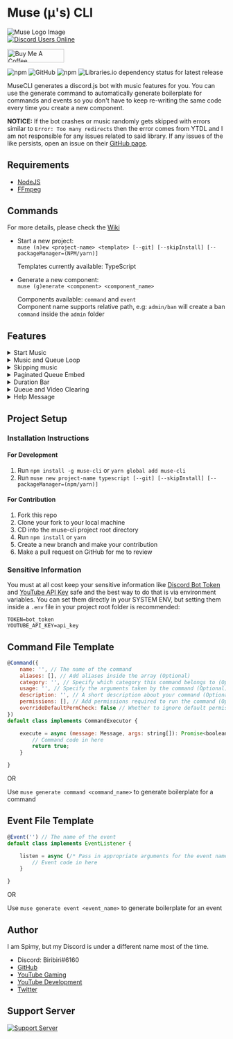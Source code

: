 # Muse (μ's) CLI

![Muse Logo Image](https://i.imgur.com/nUdeZsJ.png)\
[![Discord Users Online](https://discordapp.com/api/guilds/422469294786347016/widget.png?style=shield)](https://discord.gg/865tNC4)

<a href="https://www.buymeacoffee.com/officialspimy" target="_blank"><img src="https://cdn.buymeacoffee.com/buttons/default-blue.png" alt="Buy Me A Coffee" height="30.75" width="130.5"></a>

![npm](https://img.shields.io/npm/v/muse-cli)
![GitHub](https://img.shields.io/github/license/spimy/muse-cli)
![npm](https://img.shields.io/npm/dw/muse-cli)
![Libraries.io dependency status for latest release](https://img.shields.io/librariesio/release/npm/muse-cli)


MuseCLI generates a discord.js bot with music features for you. You can use the generate command to automatically generate boilerplate for commands and events so you don't have to keep re-writing the same code every time you create a new component.

**NOTICE:** If the bot crashes or music randomly gets skipped with errors similar to `Error: Too many redirects` then
the error comes from YTDL and I am not responsible for any issues related to said library. If any issues of the like
persists, open an issue on their [GitHub page](https://github.com/Snowflake107/discord-ytdl-core/issues/).

## Requirements

- [NodeJS](https://nodejs.org/)
- [FFmpeg](https://www.ffmpeg.org/)

## Commands

For more details, please check the [Wiki](https://github.com/Spimy/muse-cli/wiki)

- Start a new project:\
    `muse (n)ew <project-name> <template> [--git] [--skipInstall] [--packageManager=(NPM/yarn)]`
    
    Templates currently available: TypeScript

- Generate a new component: \
    `muse (g)enerate <component> <component_name>`

    Components available: `command` and `event`\
    Component name supports relative path, e.g: `admin/ban` will create a ban `command` inside the `admin` folder

## Features

<details>
<summary>Start Music</summary>

- Multiple Ways to Start Music:

    1. Play with YouTube video links (also supports YouTube playlist links):\
    ![Method 1](https://i.imgur.com/70rQ31v.png)

    1. Play with search query:\
    ![Method 2](https://i.imgur.com/k23pWTS.png)

    1. Play using search command to make a selection from 10 results:\
    ![Method 3](https://i.imgur.com/ZlR8drJ.png)

</details>


<details>
<summary>Music and Queue Loop</summary>

- You can loop the currently playing music or queue.

    If music is looping, it will never jump to the next music in the queue unless you turn if off or skip it\
    If queue is looping, the entire queue will never end.

    ![Loop command](https://i.imgur.com/4mO29KC.png)

</details>


<details>
<summary>Skipping music</summary>

- Vote Skip if not Admin:

    ![Skip command](https://i.imgur.com/cptf7OX.png)

</details>


<details>
<summary>Paginated Queue Embed</summary>

-   Each page contains up to 5 videos so you need at least 6 videos in the queue for pagination to start\
    The reactor for pagination lasts for 60 seconds. If 60 seconds have passed, rerun the `queue` command for
    pagination to work again

    ![Queue embed](https://i.imgur.com/vUa4YvY.gif)

</details>


<details>
<summary>Duration Bar</summary>

- Updates every 5 seconds to avoid rate limit\
    ![Duration bar](https://i.imgur.com/k2zqPvy.gif)

</details>


<details>
<summary>Queue and Video Clearing</summary>

- Clear the whole queue or a specific music at a specified index:\
    ![Clear queue](https://i.imgur.com/HNyBvCN.png)

</details>


<details>
<summary>Help Message</summary>

- Responsive Help Message:\
    ![Help message](https://i.imgur.com/Sh5tzpR.png)

</details>


</details>


## Project Setup

### Installation Instructions

#### For Development

1. Run `npm install -g muse-cli` or `yarn global add muse-cli`
2. Run `muse new project-name typescript [--git] [--skipInstall] [--packageManager=(npm/yarn)]`

#### For Contribution

1. Fork this repo
2. Clone your fork to your local machine
3. CD into the muse-cli project root directory
4. Run `npm install` or `yarn`
5. Create a new branch and make your contribution
6. Make a pull request on GitHub for me to review

### Sensitive Information

You must at all cost keep your sensitive information like [Discord Bot Token](https://github.com/Spimy/muse-cli/wiki/Getting-a-Discord-Bot-Token) and [YouTube API Key](https://console.cloud.google.com/apis/library/youtube.googleapis.com?id=125bab65-cfb6-4f25-9826-4dcc309bc508) safe and the best way to do that is via environment variables. You can set them directly in your SYSTEM ENV, but setting them inside a `.env` file in your project root folder is recommended:
```
TOKEN=bot_token
YOUTUBE_API_KEY=api_key
```

## Command File Template

```js
@Command({
    name: '', // The name of the command
    aliases: [], // Add aliases inside the array (Optional)
    category: '', // Specify which category this command belongs to (Optional)
    usage: '', // Specify the arguments taken by the command (Optional)
    description: '', // A short description about your command (Optional)
    permissions: [], // Add permissions required to run the command (Optional)
    overrideDefaultPermCheck: false // Whether to ignore default permission check (Optional)
})
default class implements CommandExecutor {

    execute = async (message: Message, args: string[]): Promise<boolean> => {
        // Command code in here
        return true;
    }

}
```
OR

Use `muse generate command <command_name>` to generate boilerplate for a command

## Event File Template

```js
@Event('') // The name of the event
default class implements EventListener {

    listen = async (/* Pass in appropriate arguments for the event name passed in the decorator */) => {
        // Event code in here
    }

}
```
OR

Use `muse generate event <event_name>` to generate boilerplate for an event


## Author

I am Spimy, but my Discord is under a different name most of the time.
- Discord: Biribiri#6160
- [GitHub](https://github.com/Spimy)
- [YouTube Gaming](https://www.youtube.com/channel/UCNfE0E97k3fouJg-2nulLKg)
- [YouTube Development](https://www.youtube.com/channel/UCEw406qZnsdCEpRgVvCJzuQ)
- [Twitter](https://twitter.com/OfficialSpimy)

## Support Server

[![Support Server](https://discordapp.com/api/guilds/422469294786347016/widget.png?style=banner2)](https://discord.gg/865tNC4)

